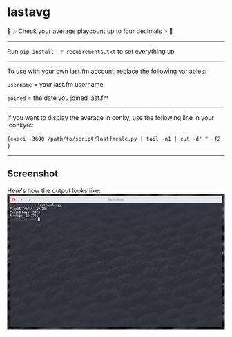 # lastavg

:musical_note: :notes:
Check your average playcount up to four decimals :notes: :musical_note:

---

Run `pip install -r requirements.txt` to set everything up

---

To use with your own last.fm account, replace the following variables:

`username` = your last.fm username

`joined` = the date you joined last.fm

---

If you want to display the average in conky, use the following line in your .conkyrc:

`{execi -3600 /path/to/script/lastfmcalc.py | tail -n1 | cut -d" " -f2 }`

---

## Screenshot

Here's how the output looks like:
![lastavgscreenshot](/docs/lastavgscreen.png?raw=true "lastavg output")
